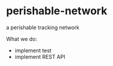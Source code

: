# perishable-network

a perishable tracking network

What we do:

- implement test
- implement REST API